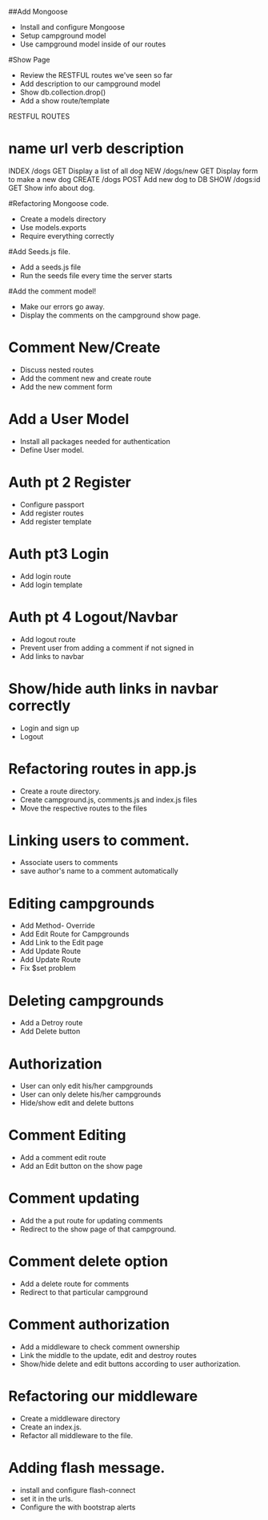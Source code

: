##Add Mongoose
* Install and configure Mongoose
* Setup campground model
* Use campground model inside of our routes

#Show Page
* Review the RESTFUL routes we've seen so far
* Add description to our campground model
* Show db.collection.drop()
* Add a show route/template

RESTFUL ROUTES

name          url          verb           description
=====================================================================
INDEX         /dogs         GET          Display a list of all dog
NEW           /dogs/new     GET          Display form to make a new dog
CREATE        /dogs         POST         Add new dog to DB
SHOW          /dogs:id      GET          Show info about dog.

#Refactoring Mongoose code.
* Create a models directory
* Use models.exports
* Require everything correctly

#Add Seeds.js file.
* Add a seeds.js file
* Run the seeds file every time the server starts

#Add the comment model!
* Make our errors go away.
* Display the comments on the campground show page.

# Comment New/Create
* Discuss nested routes
* Add the comment new and create route
* Add the new comment form

# Add a User Model
* Install all packages needed for authentication
* Define User model.

# Auth pt 2 Register
* Configure passport
* Add register routes
* Add register template

# Auth pt3 Login
* Add login route
* Add login template

# Auth pt 4 Logout/Navbar
* Add logout route
* Prevent user from adding a comment if not signed in
* Add links to navbar

# Show/hide auth links in navbar correctly
* Login and sign up
* Logout

# Refactoring routes in app.js
* Create a route directory.
* Create campground.js, comments.js and index.js files
* Move the respective routes to the files

# Linking users to comment.
* Associate users to comments
* save author's name to a comment automatically

# Editing campgrounds
* Add Method- Override
* Add Edit Route for Campgrounds
* Add Link to the Edit page
* Add Update Route
* Add Update Route
* Fix $set problem

# Deleting campgrounds
* Add a Detroy route
* Add Delete button

# Authorization
* User can only edit his/her campgrounds
* User can only delete his/her campgrounds
* Hide/show edit and delete buttons

# Comment Editing
* Add a comment edit route
* Add an Edit button on the show page

# Comment updating
* Add the a put route for updating comments
* Redirect to the show page of that campground.

# Comment delete option
* Add a delete route for comments
* Redirect to that particular campground

# Comment authorization
* Add a middleware to check comment ownership
* Link the middle to the update, edit and destroy routes
* Show/hide delete and edit buttons according to user authorization.

# Refactoring our middleware
* Create a middleware directory
* Create an index.js.
* Refactor all middleware to the file.

# Adding flash message.
* install and configure flash-connect
* set it in the urls.
* Configure the with bootstrap alerts
